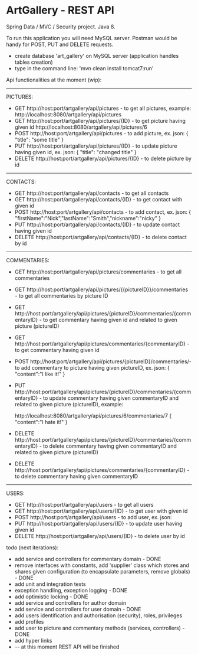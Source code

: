# ArtGallery - REST API
Spring Data / MVC / Security project. Java 8.

To run this application you will need MySQL server. Postman would be handy for POST, PUT and DELETE requests.

* create database 'art_gallery' on MySQL server (application handles tables creation)
* type in the command line: 'mvn clean install tomcat7:run'

Api functionalities at the moment (wip):

***
PICTURES:
* GET http://host:port/artgallery/api/pictures - to get all pictures, example:
    http://localhost:8080/artgallery/api/pictures
* GET http://host:port/artgallery/api/pictures/{ID} - to get picture having given id
    http://localhost:8080/artgallery/api/pictures/6
* POST http://host:port/artgallery/api/pictures - to add picture, ex. json:
    {
        "title": "some title"
    }
* PUT http://host:port/artgallery/api/pictures/{ID} - to update picture having given id, ex. json:
    {
        "title": "changed title"
    }
* DELETE http://host:port/artgallery/api/pictures/{ID} - to delete picture by id

***
CONTACTS:
* GET http://host:port/artgallery/api/contacts - to get all contacts
* GET http://host:port/artgallery/api/contacts/{ID} - to get contact with given id
* POST http://host:port/artgallery/api/contacts - to add contact, ex. json:
    {
      "firstName":"Nick","lastName":"Smith","nickname":"nicky"
    }
* PUT http://host:port/artgallery/api/contacts/{ID} - to update contact having given id
* DELETE http://host:port/artgallery/api/contacts/{ID} - to delete contact by id

***
COMMENTARIES:
* GET http://host:port/artgallery/api/pictures/commentaries - to get all commentaries
* GET http://host:port/artgallery/api/pictures/{{pictureID}}/commentaries - to get all commentaries by picture ID
* GET http://host:port/artgallery/api/pictures/{pictureID}/commentaries/{commentaryID} - to get commentary having given id
    and related to given picture (pictureID)
* GET http://host:port/artgallery/api/pictures/commentaries/{commentaryID} - to get commentary having given id
* POST http://host:port/artgallery/api/pictures/{pictureID}/commentaries/- to add commentary to picture having given pictureID, ex. json:
    {
      "content":"I like it!"
    }
* PUT http://host:port/artgallery/api/pictures/{pictureID}/commentaries/{commentaryID} - to update commentary having given commentaryID
    and related to given picture (pictureID), example:

    http://localhost:8080/artgallery/api/pictures/6/commentaries/7
    {
      "content":"I hate it!"
    }
* DELETE http://host:port/artgallery/api/pictures/{pictureID}/commentaries/{commentaryID} - to delete commentary having given commentaryID
    and related to given picture (pictureID)
* DELETE http://host:port/artgallery/api/pictures/commentaries/{commentaryID} - to delete commentary having given commentaryID

***
USERS:
* GET http://host:port/artgallery/api/users - to get all users
* GET http://host:port/artgallery/api/users/{ID} - to get user with given id
* POST http://host:port/artgallery/api/users - to add user, ex. json:
* PUT http://host:port/artgallery/api/users/{ID} - to update user having given id
* DELETE http://host:port/artgallery/api/users/{ID} - to delete user by id


todo (next iterations):
* add service and controllers for commentary domain - DONE
* remove interfaces with constants, add 'supplier' class which stores and shares given configuration (to encapsulate parameters, remove globals) - DONE
* add unit and integration tests
* exception handling, exception logging - DONE
* add optimistic locking - DONE
* add service and controllers for author domain
* add service and controllers for user domain - DONE
* add users identification and authorisation (security), roles, privileges
* add profiles
* add user to picture and commentary methods (services, controllers) - DONE
* add hyper links
* -- at this moment REST API will be finished
